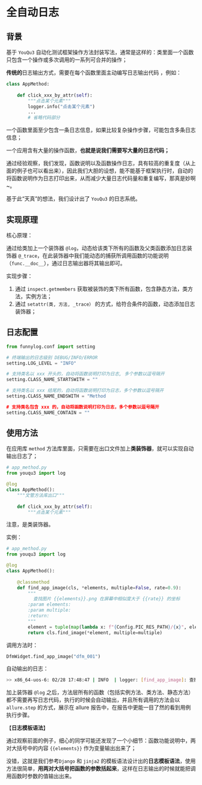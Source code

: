 # 全自动日志

## 背景

基于 `YouQu3` 自动化测试框架操作方法封装写法，通常是这样的：类里面一个函数只包含一个操作或多次调用的一系列可合并的操作；

**传统的**日志输出方式，需要在每个函数里面主动编写日志输出代码 ，例如：

```python
class AppMethod:
    
    def click_xxx_by_attr(self):
        """点击某个元素"""
        logger.info("点击某个元素")
        ...
        # 省略代码部分
```

一个函数里面至少包含一条日志信息，如果比较复杂操作步骤，可能包含多条日志信息；

一个应用含有大量的操作函数，**也就是说我们需要写大量的日志代码；**

通过经验观察，我们发现，函数说明以及函数操作日志，具有较高的重复度（从上面的例子也可以看出来），因此我们大胆的设想，能不能基于框架执行时，自动的将函数说明作为日志打印出来，从而减少大量日志代码量和重复编写，那真是妙啊~。

基于此“天真”的想法，我们设计出了 `YouQu3` 的日志系统。

## 实现原理

核心原理：

通过给类加上一个装饰器 `@log`，动态给该类下所有的函数及父类函数添加日志装饰器 `@_trace`，在此装饰器中我们能动态的捕获所调用函数的功能说明（`func.__doc__`），通过日志输出器将其输出即可。

实现步骤：

1. 通过 ```inspect.getmembers``` 获取被装饰的类下所有函数，包含静态方法，类方法，实例方法；
2. 通过 ```setattr(类, 方法, _trace）``` 的方式，给符合条件的函数，动态添加日志装饰器；

## 日志配置

```python
from funnylog.conf import setting

# 终端输出的日志级别 DEBUG/INFO/ERROR
setting.LOG_LEVEL = "INFO"

# 支持类名以 xxx 开头的，自动将函数说明打印为日志, 多个参数以逗号隔开
setting.CLASS_NAME_STARTSWITH = ""

# 支持类名以 xxx 结尾的，自动将函数说明打印为日志，多个参数以逗号隔开
setting.CLASS_NAME_ENDSWITH = "Method

# 支持类名包含 xxx 的，自动将函数说明打印为日志，多个参数以逗号隔开
setting.CLASS_NAME_CONTAIN = ""
```

## 使用方法

在应用库 `method` 方法库里面，只需要在出口文件加上**类装饰器**，就可以实现自动输出日志了；

```python
# app_method.py
from youqu3 import log

@log
class AppMethod():
    """文管方法库出口"""
    
    def click_xxx_by_attr(self):
        """点击某个元素"""
```

注意，是类装饰器。

实例：

```python
# app_method.py
from youqu3 import log

@log
class AppMethod():
    
    @classmethod
    def find_app_image(cls, *elements, multiple=False, rate=0.9):
        """
          查找图片 {{elements}}.png 在屏幕中相似度大于 {{rate}} 的坐标
        :param elements:
        :param multiple:
        :return:
        """
        element = tuple(map(lambda x: f"{Config.PIC_RES_PATH}/{x}", elements))
        return cls.find_image(*element, multiple=multiple)
```

调用方法时：

```python
DfmWidget.find_app_image("dfm_001")
```

自动输出的日志：

```bash
>> x86_64-uos-6: 02/28 17:48:47 | INFO  | logger: [find_app_image]: 查找图片 dfm_001.png 在屏幕中相似度大于 0.9 的坐标
```

加上装饰器 `@log` 之后，方法层所有的函数（包括实例方法、类方法、静态方法）都不需要再写日志代码，执行的时候会自动输出，并且所有调用的方法会以 `allure.step` 的方式，展示在 allure 报告中，在报告中更能一目了然的看到用例执行步骤。

【**日志模板语法**】

通过观察前面的例子，细心的同学可能还发现了一个小细节：函数功能说明中，两对大括号中的内容 `{{elements}}` 作为变量输出出来了；

没错，这就是我们参考`Django` 和 `jinja2` 的模板语法设计出的**日志模板语法**，使用方法很简单，**用两对大括号把函数的参数括起来**，这样在日志输出的时候就能把调用函数时参数的值输出出来。
